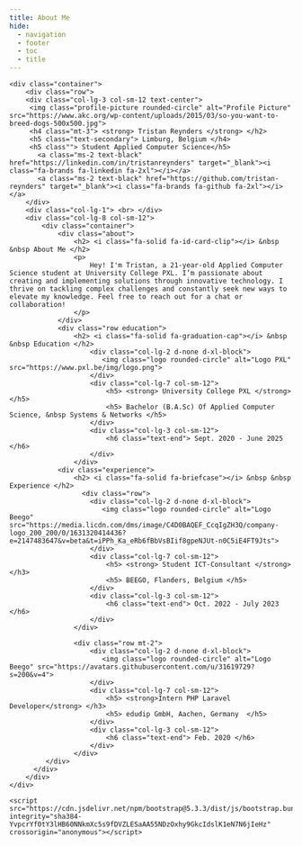 ```yaml
---
title: About Me
hide:
  - navigation
  - footer
  - toc
  - title
---
```


<style>
    .md-typeset h1,
    .md-content__button {
        display: none;
    }
</style>


<!doctype html>
<html lang="en">
  <head>
    <meta charset="utf-8">
    <meta name="viewport" content="width=device-width, initial-scale=1">
    <title>About Me</title>
    <link href="https://cdn.jsdelivr.net/npm/bootstrap@5.3.3/dist/css/bootstrap.min.css" rel="stylesheet" integrity="sha384-QWTKZyjpPEjISv5WaRU9OFeRpok6YctnYmDr5pNlyT2bRjXh0JMhjY6hW+ALEwIH" crossorigin="anonymous">
    <script src="https://kit.fontawesome.com/37728372db.js" crossorigin="anonymous"></script>
    <link href="about.css" rel="stylesheet">
  </head>
  <body>
    

    <div class="container">
    	<div class="row">
	    <div class="col-lg-3 col-sm-12 text-center">
		 <img class="profile-picture rounded-circle" alt="Profile Picture" src="https://www.akc.org/wp-content/uploads/2015/03/so-you-want-to-breed-dogs-500x500.jpg"> 
	     <h4 class="mt-3"> <strong> Tristan Reynders </strong> </h2>
		 <h5 class="text-secondary"> Limburg, Belgium </h4>
		 <h5 class""> Student Applied Computer Science</h5>
		   <a class="ms-2 text-black" href="https://linkedin.com/in/tristanreynders" target="_blank"><i class="fa-brands fa-linkedin fa-2xl"></i></a>
		   <a class="ms-2 text-black" href="https://github.com/tristan-reynders" target="_blank"><i class="fa-brands fa-github fa-2xl"></i></a>
	    </div>
        <div class="col-lg-1"> <br> </div>
	    <div class="col-lg-8 col-sm-12">
		    <div class="container">
		        <div class="about">
		            <h2> <i class="fa-solid fa-id-card-clip"></i> &nbsp &nbsp About Me </h2>
                    <p>
                        Hey! I'm Tristan, a 21-year-old Applied Computer Science student at University College PXL. I’m passionate about creating and implementing solutions through innovative technology. I thrive on tackling complex challenges and constantly seek new ways to elevate my knowledge. Feel free to reach out for a chat or collaboration!
                    </p>
		        </div>
	 	        <div class="row education">
		            <h2> <i class="fa-solid fa-graduation-cap"></i> &nbsp &nbsp Education </h2>
                        <div class="col-lg-2 d-none d-xl-block">
                           <img class="logo rounded-circle" alt="Logo PXL" src="https://www.pxl.be/img/logo.png">
                        </div>
                        <div class="col-lg-7 col-sm-12">
                            <h5> <strong> University College PXL </strong></h5>
                            <h5> Bachelor (B.A.Sc) Of Applied Computer Science, &nbsp Systems & Networks </h5>
                        </div>
                        <div class="col-lg-3 col-sm-12">
                            <h6 class="text-end"> Sept. 2020 - June 2025 </h6> 
                        </div>
                    </div>
                <div class="experience">
                    <h2> <i class="fa-solid fa-briefcase"></i> &nbsp &nbsp Experience </h2>
                      <div class="row">
                        <div class="col-lg-2 d-none d-xl-block">
                           <img class="logo rounded-circle" alt="Logo Beego" src="https://media.licdn.com/dms/image/C4D0BAQEF_CcqIgZH3Q/company-logo_200_200/0/1631320414436?e=2147483647&v=beta&t=iPPh_Ka_eRb6fBbVsBIif8gpeNJUt-n0C5iE4FT9Jts">
                        </div>
                        <div class="col-lg-7 col-sm-12">
                            <h5> <strong> Student ICT-Consultant </strong></h3>
                            <h5> BEEGO, Flanders, Belgium </h5>
                        </div>
                        <div class="col-lg-3 col-sm-12">
                            <h6 class="text-end"> Oct. 2022 - July 2023 </h6> 
                        </div>
                    </div>

                    <div class="row mt-2">
                        <div class="col-lg-2 d-none d-xl-block">
                           <img class="logo rounded-circle" alt="Logo Beego" src="https://avatars.githubusercontent.com/u/31619729?s=200&v=4">
                        </div>
                        <div class="col-lg-7 col-sm-12">
                            <h5> <strong>Intern PHP Laravel Developer</strong> </h3>
                            <h5> edudip GmbH, Aachen, Germany  </h5>
                        </div>
                        <div class="col-lg-3 col-sm-12">
                            <h6 class="text-end"> Feb. 2020 </h6> 
                        </div>
                    </div>
             </div>
	      </div>
	    </div>
    </div>

    <script src="https://cdn.jsdelivr.net/npm/bootstrap@5.3.3/dist/js/bootstrap.bundle.min.js" integrity="sha384-YvpcrYf0tY3lHB60NNkmXc5s9fDVZLESaAA55NDzOxhy9GkcIdslK1eN7N6jIeHz" crossorigin="anonymous"></script>
  </body>
</html>

